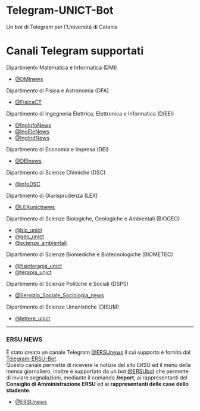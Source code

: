 # Telegram-UNICT-Bot
Un bot di Telegram per l'Università di Catania

# Canali Telegram supportati

Dipartimento Matematica e Informatica (DMI)
- [@DMInews](https://t.me/dminews)

Dipartimento di Fisica e Astronomia (DFA)
- [@FisicaCT](https://t.me/fisicact)

Dipartimento di Ingegneria Elettrica, Elettronica e Informatica (DIEEI)
- [@IngInfoNews](https://t.me/inginfonews)
- [@IngEleNews](https://t.me/ingelenews)
- [@IngIndNews](https://t.me/ingindnews)

Dipartimento di Economia e Impresa (DEI)
- [@DEInews](https://t.me/deinews)

Dipartimento di Scienze Chimiche (DSC)
- [@infoDSC](https://t.me/infoDSC)

Dipartimento di Giurisprudenza (LEX)
- [@LEXunictnews](https://t.me/lexunictnews)

Dipartimento di Scienze Biologiche, Geologiche e Ambientali (BIOGEO)
- [@bio_unict](https://t.me/bio_unict)
- [@geo_unict](https://t.me/geo_unict)
- [@scienze_ambientali](https://t.me/scienze_ambientali)

Dipartimento di Scienze Biomediche e Biotecnologiche (BIOMETEC)
- [@fisioterapia_unict](https://t.me/fisioterapia_unict)
- [@terapia_unict](https://t.me/terapia_unict)

Dipartimento di Scienze Politiche e Sociali (DSPS)
- [@Servizio_Sociale_Sociologia_news](https://t.me/Servizio_Sociale_Sociologia_news)

Dipartimento di Scienze Umanistiche (DISUM)
- [@lettere_unict](https://t.me/lettere_unict)

---  

### ERSU NEWS
È stato creato un canale Telegram [@ERSUnews](https://t.me/ersunews) il cui supporto è fornito dal [Telegram-ERSU-Bot](https://github.com/UNICT-DMI/Telegram-ERSU-Bot).  
Questo canale permette di ricevere le notizie del sito ERSU ed il menu della mensa giornaliero, inoltre è supportato da un bot [@ERSUbot](https://t.me/ERSUbot) che permette di inviare segnalazioni, mediante il comando **/report**, ai rappresentanti del **Consiglio di Amministrazione ERSU** ed ai **rappresentanti delle case dello studente**.

- [@ERSUnews](https://t.me/ersunews)
